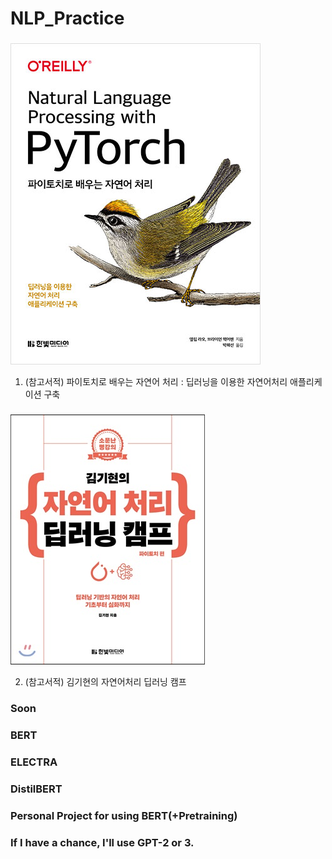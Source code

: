 # NLP_Practice
### 
![screenshot](./etc/pytorchnlp.jpg)

1. (참고서적) 파이토치로 배우는 자연어 처리 : 딥러닝을 이용한 자연어처리 애플리케이션 구축


### 

![screenshot](./etc/자연어처리.jpg)

2. (참고서적) 김기현의 자연어처리 딥러닝 캠프 

### Soon

### BERT
### ELECTRA
### DistilBERT
### Personal Project for using BERT(+Pretraining)

### If I have a chance, I'll use GPT-2 or 3.

